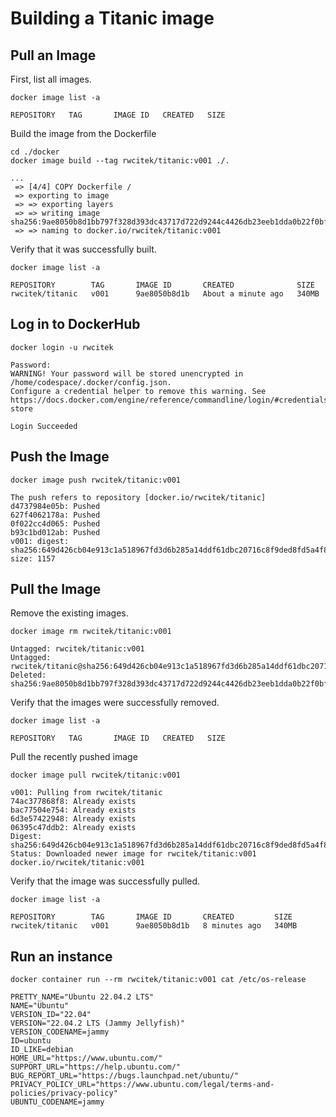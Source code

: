 # Building a Titanic image

## Pull an Image

First, list all images.

```
docker image list -a
```
```
REPOSITORY   TAG       IMAGE ID   CREATED   SIZE
```

Build the image from the Dockerfile

```
cd ./docker
docker image build --tag rwcitek/titanic:v001 ./.
```
```
...
 => [4/4] COPY Dockerfile /
 => exporting to image
 => => exporting layers
 => => writing image sha256:9ae8050b8d1bb797f328d393dc43717d722d9244c4426db23eeb1dda0b22f0bf
 => => naming to docker.io/rwcitek/titanic:v001
```

Verify that it was successfully built.

```
docker image list -a
```
```
REPOSITORY        TAG       IMAGE ID       CREATED              SIZE
rwcitek/titanic   v001      9ae8050b8d1b   About a minute ago   340MB
```

## Log in to DockerHub

```
docker login -u rwcitek
```
```
Password: 
WARNING! Your password will be stored unencrypted in /home/codespace/.docker/config.json.
Configure a credential helper to remove this warning. See
https://docs.docker.com/engine/reference/commandline/login/#credentials-store

Login Succeeded
```

## Push the Image

```
docker image push rwcitek/titanic:v001
```
```
The push refers to repository [docker.io/rwcitek/titanic]
d4737984e05b: Pushed 
627f4062178a: Pushed 
0f022cc4d065: Pushed 
b93c1bd012ab: Pushed 
v001: digest: sha256:649d426cb04e913c1a518967fd3d6b285a14ddf61dbc20716c8f9ded8fd5a4f8 size: 1157
```

## Pull the Image
Remove the existing images.

```
docker image rm rwcitek/titanic:v001
```
```
Untagged: rwcitek/titanic:v001
Untagged: rwcitek/titanic@sha256:649d426cb04e913c1a518967fd3d6b285a14ddf61dbc20716c8f9ded8fd5a4f8
Deleted: sha256:9ae8050b8d1bb797f328d393dc43717d722d9244c4426db23eeb1dda0b22f0bf
```

Verify that the images were successfully removed.

```
docker image list -a
```
```
REPOSITORY   TAG       IMAGE ID   CREATED   SIZE
```

Pull the recently pushed image

```
docker image pull rwcitek/titanic:v001 
```
```
v001: Pulling from rwcitek/titanic
74ac377868f8: Already exists 
bac77504e754: Already exists 
6d3e57422948: Already exists 
06395c47ddb2: Already exists 
Digest: sha256:649d426cb04e913c1a518967fd3d6b285a14ddf61dbc20716c8f9ded8fd5a4f8
Status: Downloaded newer image for rwcitek/titanic:v001
docker.io/rwcitek/titanic:v001
```

Verify that the image was successfully pulled.

```
docker image list -a
```
```
REPOSITORY        TAG       IMAGE ID       CREATED         SIZE
rwcitek/titanic   v001      9ae8050b8d1b   8 minutes ago   340MB
```

## Run an instance

```
docker container run --rm rwcitek/titanic:v001 cat /etc/os-release
```
```
PRETTY_NAME="Ubuntu 22.04.2 LTS"
NAME="Ubuntu"
VERSION_ID="22.04"
VERSION="22.04.2 LTS (Jammy Jellyfish)"
VERSION_CODENAME=jammy
ID=ubuntu
ID_LIKE=debian
HOME_URL="https://www.ubuntu.com/"
SUPPORT_URL="https://help.ubuntu.com/"
BUG_REPORT_URL="https://bugs.launchpad.net/ubuntu/"
PRIVACY_POLICY_URL="https://www.ubuntu.com/legal/terms-and-policies/privacy-policy"
UBUNTU_CODENAME=jammy
```
